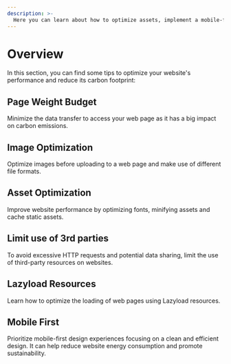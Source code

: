 ```yaml
---
description: >-
  Here you can learn about how to optimize assets, implement a mobile-first strategy and other suggestions.
---
```


# Overview

In this section, you can find some tips to optimize your website's performance and reduce its carbon footprint:

## Page Weight Budget

Minimize the data transfer to access your web page as it has a big impact on carbon emissions.

## Image Optimization

Optimize images before uploading to a web page and make use of different file formats.

## Asset Optimization

Improve website performance by optimizing fonts, minifying assets and cache static assets.

## Limit use of 3rd parties

To avoid excessive HTTP requests and potential data sharing, limit the use of third-party resources on websites.

## Lazyload Resources

Learn how to optimize the loading of web pages using Lazyload resources.

## Mobile First

Prioritize mobile-first design experiences focusing on a clean and efficient design. It can help reduce website energy consumption and promote sustainability.
